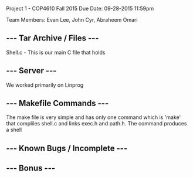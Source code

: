 Project 1 - COP4610 Fall 2015
Due Date: 09-28-2015 11:59pm

Team Members: Evan Lee, John Cyr, Abraheem Omari


--- Tar Archive / Files --- 
--------------------------------------------------

Shell.c - This is our main C file that holds 


--- Server ---
--------------------------------------------------
We worked primarily on Linprog

--- Makefile Commands ---
--------------------------------------------------
The make file is very simple and has only one command
which is 'make' that compliles shell.c and links exec.h
and path.h. The command produces a shell 

--- Known Bugs / Incomplete ---
--------------------------------------------------


--- Bonus ---
--------------------------------------------------
